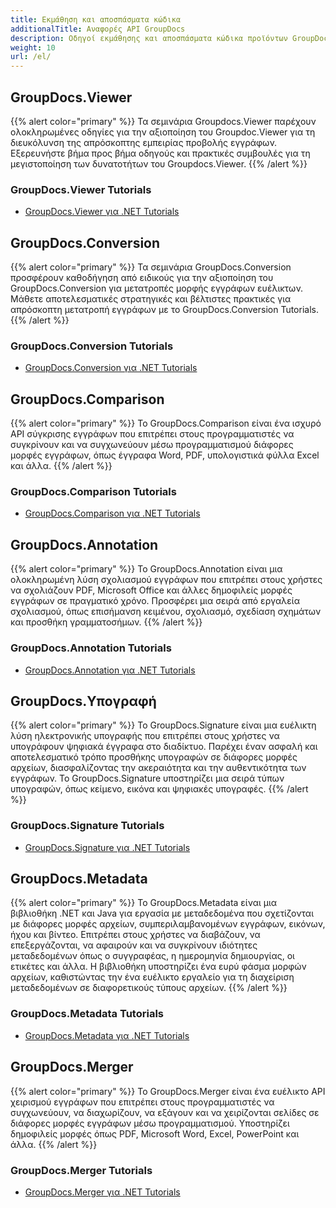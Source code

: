 ```yaml
---
title: Εκμάθηση και αποσπάσματα κώδικα
additionalTitle: Αναφορές API GroupDocs
description: Οδηγοί εκμάθησης και αποσπάσματα κώδικα προϊόντων GroupDocs όπως GroupDocs.Viewer, GroupDocs.Annotation, GroupDocs.Conversion και άλλα προϊόντα.
weight: 10
url: /el/
---
```


## GroupDocs.Viewer
{{% alert color="primary" %}}
Τα σεμινάρια Groupdocs.Viewer παρέχουν ολοκληρωμένες οδηγίες για την αξιοποίηση του Groupdoc.Viewer για τη διευκόλυνση της απρόσκοπτης εμπειρίας προβολής εγγράφων. Εξερευνήστε βήμα προς βήμα οδηγούς και πρακτικές συμβουλές για τη μεγιστοποίηση των δυνατοτήτων του Groupdocs.Viewer.
{{% /alert %}}

### GroupDocs.Viewer Tutorials
- [GroupDocs.Viewer για .NET Tutorials](../viewer/el/net/)


## GroupDocs.Conversion
{{% alert color="primary" %}}
Τα σεμινάρια GroupDocs.Conversion προσφέρουν καθοδήγηση από ειδικούς για την αξιοποίηση του GroupDocs.Conversion για μετατροπές μορφής εγγράφων ευέλικτων. Μάθετε αποτελεσματικές στρατηγικές και βέλτιστες πρακτικές για απρόσκοπτη μετατροπή εγγράφων με το GroupDocs.Conversion Tutorials.
{{% /alert %}}

### GroupDocs.Conversion Tutorials
- [GroupDocs.Conversion για .NET Tutorials](../conversion/el/net/)


## GroupDocs.Comparison
{{% alert color="primary" %}}
Το GroupDocs.Comparison είναι ένα ισχυρό API σύγκρισης εγγράφων που επιτρέπει στους προγραμματιστές να συγκρίνουν και να συγχωνεύουν μέσω προγραμματισμού διάφορες μορφές εγγράφων, όπως έγγραφα Word, PDF, υπολογιστικά φύλλα Excel και άλλα.
{{% /alert %}}

### GroupDocs.Comparison Tutorials
- [GroupDocs.Comparison για .NET Tutorials](../comparison/el/net/)


## GroupDocs.Annotation
{{% alert color="primary" %}}
Το GroupDocs.Annotation είναι μια ολοκληρωμένη λύση σχολιασμού εγγράφων που επιτρέπει στους χρήστες να σχολιάζουν PDF, Microsoft Office και άλλες δημοφιλείς μορφές εγγράφων σε πραγματικό χρόνο. Προσφέρει μια σειρά από εργαλεία σχολιασμού, όπως επισήμανση κειμένου, σχολιασμό, σχεδίαση σχημάτων και προσθήκη γραμματοσήμων.
{{% /alert %}}

### GroupDocs.Annotation Tutorials
- [GroupDocs.Annotation για .NET Tutorials](../annotation/el/net/)


## GroupDocs.Υπογραφή
{{% alert color="primary" %}}
Το GroupDocs.Signature είναι μια ευέλικτη λύση ηλεκτρονικής υπογραφής που επιτρέπει στους χρήστες να υπογράφουν ψηφιακά έγγραφα στο διαδίκτυο. Παρέχει έναν ασφαλή και αποτελεσματικό τρόπο προσθήκης υπογραφών σε διάφορες μορφές αρχείων, διασφαλίζοντας την ακεραιότητα και την αυθεντικότητα των εγγράφων. Το GroupDocs.Signature υποστηρίζει μια σειρά τύπων υπογραφών, όπως κείμενο, εικόνα και ψηφιακές υπογραφές.
{{% /alert %}}

### GroupDocs.Signature Tutorials
- [GroupDocs.Signature για .NET Tutorials](../signature/el/net/)


## GroupDocs.Metadata
{{% alert color="primary" %}}
Το GroupDocs.Metadata είναι μια βιβλιοθήκη .NET και Java για εργασία με μεταδεδομένα που σχετίζονται με διάφορες μορφές αρχείων, συμπεριλαμβανομένων εγγράφων, εικόνων, ήχου και βίντεο. Επιτρέπει στους χρήστες να διαβάζουν, να επεξεργάζονται, να αφαιρούν και να συγκρίνουν ιδιότητες μεταδεδομένων όπως ο συγγραφέας, η ημερομηνία δημιουργίας, οι ετικέτες και άλλα. Η βιβλιοθήκη υποστηρίζει ένα ευρύ φάσμα μορφών αρχείων, καθιστώντας την ένα ευέλικτο εργαλείο για τη διαχείριση μεταδεδομένων σε διαφορετικούς τύπους αρχείων.
{{% /alert %}}

### GroupDocs.Metadata Tutorials
- [GroupDocs.Metadata για .NET Tutorials](../metadata/el/net/)


## GroupDocs.Merger
{{% alert color="primary" %}}
Το GroupDocs.Merger είναι ένα ευέλικτο API χειρισμού εγγράφων που επιτρέπει στους προγραμματιστές να συγχωνεύουν, να διαχωρίζουν, να εξάγουν και να χειρίζονται σελίδες σε διάφορες μορφές εγγράφων μέσω προγραμματισμού. Υποστηρίζει δημοφιλείς μορφές όπως PDF, Microsoft Word, Excel, PowerPoint και άλλα.
{{% /alert %}}

### GroupDocs.Merger Tutorials
- [GroupDocs.Merger για .NET Tutorials](../merger/el/net/)